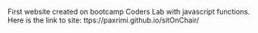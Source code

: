 First website created on bootcamp Coders Lab with javascript functions. 
Here is the link to site:
ttps://paxrimi.github.io/sitOnChair/
